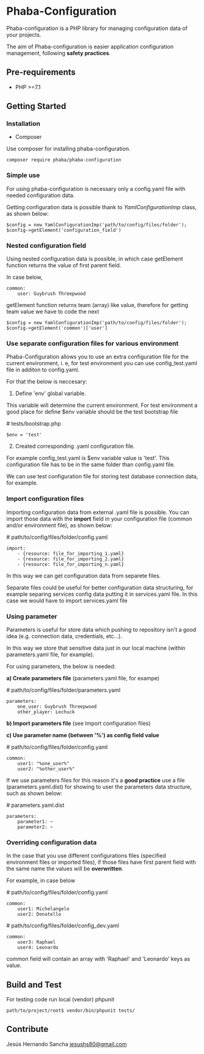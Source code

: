 # Phaba-Configuration

Phaba-configuration is a PHP library for managing configuration data of your projects.

The aim of Phaba-configuration is easier application configuration management, following **safety practices**.

## Pre-requirements

- PHP >=7.1

## Getting Started

### Installation

- Composer

Use composer for installing phaba-configuration.

`composer require phaba/phaba-configuration`

### Simple use

For using phaba-configuration is necessary only a config.yaml file with needed configuration data.

Getting configuration data is possible thank to *YamlConfigurationImp* class, as shown below:

`$config = new YamlConfigurationImp('path/to/config/files/folder');`
`$config->getElement('configuration_field')`

### Nested configuration field

Using nested configuration data is possible, in which case getElement function returns the value of first parent field.

In case below, 

    common:
        user: Guybrush Threepwood

getElement function returns team (array) like value, therefore for getting team value we have to code the next

`$config = new YamlConfigurationImp('path/to/config/files/folder');`
`$config->getElement('common')['user']`

### Use separate configuration files for various environment

Phaba-Configuration allows you to use an extra configuration file for the current environment, i. e, for test environment you can use config_test.yaml file in additon to config.yaml.

For that the below is neccesary:

1. Define 'env' global variable.

This variable will determine the current environment. For test environment a good place for define $env variable should be the test bootstrap file

\# tests/bootstrap.php

`$env = 'test'`

2. Created corresponding .yaml configuration file.

For example config_test.yaml is $env variable value is 'test'. This configuration file has to be in the same folder than config.yaml file.

We can use test configuration file for storing test database connection data, for example.

### Import configuration files

Importing configuration data from external .yaml file is possible.
You can import those data with the **import** field in your configuration file (common and/or environment file), as shown below:

\# path/to/config/files/folder/config.yaml

    import:        
        - {resource: file_for_importing_1.yaml}            
        - {resource: file_for_importing_2.yaml}
        - {resource: file_for_importing_n.yaml}

In this way we can get configuration data from separete files. 

Separate files could be useful for better configuration data structuring, for example separing services config data putting it in services.yaml file. In this case we would have to import services.yaml file

### Using parameter

Parameters is useful for store data which pushing to repository isn't a good idea (e.g. connection data, credentials, etc...).

In this way we store that sensitive data just in our local machine (within parameters.yaml file, for example). 

For using parameters, the below is needed:

**a) Create parameters file** (parameters.yaml file, for exampe)

\# path/to/config/files/folder/parameters.yaml
    
    parameters:        
        one_user: Guybrush Threepwood        
        other_player: Lechuck

**b) Import parameters file** (see Import configuration files)

**c) Use parameter name (between '%') as config field value**

\# path/to/config/files/folder/config.yaml

    common:
        user1: "%one_user%"
        user2: "%other_user%"

If we use parameters files for this reason it's a **good practice** use a file (parameters.yaml.dist) for showing to user the parameters data structure, such as shown below:

\# parameters.yaml.dist
    
    parameters:        
        parameter1: ~        
        parameter2: ~

### Overriding configuration data

In the case that you use different configurations files (specified environment files or imported files), if those files have first parent field with the same name the values will be **overwritten**.

For example, in case below

\# path/to/config/files/folder/config.yaml

    common:
        user1: Michelangelo
        user2: Donatello
        
\# path/to/config/files/folder/config_dev.yaml

    common:
        user3: Raphael
        user4: Leonardo
        
common field will contain an array with 'Raphael' and 'Leonardo' keys as value. 

## Build and Test

For testing code run local (vendor) phpunit

`path/to/project/root$ vendor/bin/phpunit tests/`


## Contribute

Jesús Hernando Sancha <jesushs80@gmail.com>